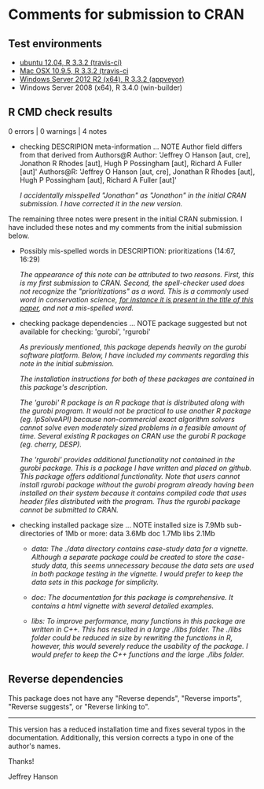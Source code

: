 Comments for submission to CRAN 
===============================

## Test environments
* [ubuntu 12.04, R 3.3.2 (travis-ci)](https://travis-ci.org/jeffreyhanson/raptr/builds)
* [Mac OSX 10.9.5, R 3.3.2 (travis-ci](https://travis-ci.org/jeffreyhanson/raptr/builds)
* [Windows Server 2012 R2 (x64), R 3.3.2 (appveyor)](https://ci.appveyor.com/project/jeffreyhanson/raptr)
* Windows Server 2008 (x64), R 3.4.0 (win-builder)

## R CMD check results

0 errors | 0 warnings | 4 notes

* checking DESCRIPION meta-information ... NOTE
  Author field differs from that derived from Authors@R
    Author:    'Jeffrey O Hanson [aut, cre], Jonathon R Rhodes [aut], Hugh P Possingham [aut], Richard A Fuller [aut]'
    Authors@R: 'Jeffrey O Hanson [aut, cre], Jonathan R Rhodes [aut], Hugh P Possingham [aut], Richard A Fuller [aut]'
  
  _I accidentally misspelled "Jonathan" as "Jonathon" in the initial CRAN submission. I have corrected it in the new version._

The remaining three notes were present in the initial CRAN submission. I have included these notes and my comments from the initial submission below.

* Possibly mis-spelled words in DESCRIPTION:
    prioritizations (14:67, 16:29)
    
  _The appearance of this note can be attributed to two reasons. First, this is my first submission to CRAN. Second, the spell-checker used does not recognize the "prioritizations" as a word. This is a commonly used word in conservation science, [for instance it is present in the title of this paper](http://onlinelibrary.wiley.com/doi/10.1111/acv.12222/full), and not a mis-spelled word._
  
* checking package dependencies ... NOTE
  package suggested but not available for checking: 'gurobi', 'rgurobi'
  
  _As previously mentioned, this package depends heavily on the gurobi software platform. Below, I have included my comments regarding this note in the initial submission._
  
  _The installation instructions for both of these packages are contained in this package's description._
  
  _The 'gurobi' R package is an R package that is distributed along with the gurobi program. It would not be practical to use another R package (eg. lpSolveAPI) because non-commercial exact algorithm solvers cannot solve even moderately sized problems in a feasible amount of time. Several existing R packages on CRAN use the gurobi R package (eg. cherry, DESP)._
  
  _The 'rgurobi' provides additional functionality not contained in the gurobi package. This is a package I have written and placed on github. This package offers additional functionality. Note that users cannot install rgurobi package without the gurobi program already having been installed on their system because it contains compiled code that uses header files distributed with the program. Thus the rgurobi package cannot be submitted to CRAN._
  
* checking installed package size ... NOTE
  installed size is  7.9Mb
  sub-directories of 1Mb or more:
    data   3.6Mb
    doc    1.7Mb
    libs   2.1Mb

  + _data: The ./data directory contains case-study data for a vignette. Although a separate package could be created to store the case-study data, this
  seems unnecessary because the data sets are used in both package testing in the vignette. I would prefer to keep the data sets in this package for simplicity._
  
  + _doc: The documentation for this package is comprehensive. It contains a html vignette with several detailed examples._
  
  + _libs: To improve performance, many functions in this package are written in C++. This has resulted in a large ./libs folder. The ./libs folder could be reduced
  in size by rewriting the functions in R, however, this would severely reduce the usability of the package. I would prefer to keep the C++ functions and the
  large ./libs folder._

## Reverse dependencies
This package does not have any "Reverse depends", "Reverse imports", "Reverse suggests", or "Reverse linking to". 

------------

This version has a reduced installation time and fixes several typos in the documentation. Additionally, this version corrects a typo in one of the author's names.

Thanks!

Jeffrey Hanson

